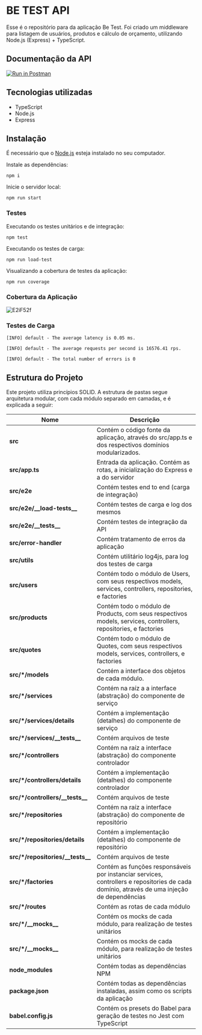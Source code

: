 
# BE TEST API 
Esse é o repositório para da aplicação Be Test. Foi criado um middleware para listagem de usuários, produtos e cálculo de orçamento, utilizando Node.js (Express) + TypeScript.

## Documentação da API

[![Run in Postman](https://run.pstmn.io/button.svg)](https://documenter.getpostman.com/view/21642696/2s935uG1Cb)

## Tecnologias utilizadas

* TypeScript
* Node.js
* Express


## Instalação

É necessário que o [Node.js](https://nodejs.org/) esteja instalado no seu computador.


Instale as dependências:
```
npm i
```
Inicie o servidor local:
```
npm run start
```

### Testes

Executando os testes unitários e de integração:
```
npm test
```
Executando os testes de carga:
```
npm run load-test
```
Visualizando a cobertura de testes da aplicação:
```
npm run coverage
```



### Cobertura da Aplicação
![E2iF52f](https://i.imgur.com/BySiaQ5.png)


### Testes de Carga
```
[INFO] default - The average latency is 0.05 ms.

[INFO] default - The average requests per second is 16576.41 rps.

[INFO] default - The total number of errors is 0
```

## Estrutura do Projeto
Este projeto utiliza princípios SOLID.  A estrutura de pastas segue arquitetura modular, com cada módulo separado em camadas, e é explicada a seguir:

| Nome | Descrição |
| ------------------------ | --------------------------------------------------------------------------------------------- |
| **src**                 | Contém o código fonte da aplicação, através do src/app.ts e dos respectivos domínios modularizados.
| **src/app.ts**         | Entrada da aplicação. Contém as rotas, a inicialização do Express e a do servidor        
| **src/e2e**         | Contém testes end to end (carga de integração)
| **src/e2e/_\_load-tests__**         | Contém testes de carga e log dos mesmos                                                     |
| **src/e2e/_\_tests__**         | Contém testes de integração da API                                                    |
| **src/error-handler**         | Contém tratamento de erros da aplicação
| **src/utils**         | Contém utilitário log4js, para log dos testes de carga                                                      |
| **src/users**               | Contém todo o módulo de Users, com seus respectivos models, services, controllers, repositories, e factories
| **src/products**      | Contém todo o módulo de Products, com seus respectivos models, services, controllers, repositories, e factories
| **src/quotes**  | Contém todo o módulo de Quotes, com seus respectivos models, services, controllers, e factories 
| **src/*/models**  | Contém a interface dos objetos de cada módulo.
| **src/*/services** | Contém na raíz a a interface (abstração) do componente de serviço
| **src/*/services/details** | Contém a implementação (detalhes) do componente de serviço
| **src/*/services/_\_tests__** | Contém arquivos de teste
| **src/*/controllers**           | Contém na raíz a interface (abstração) do componente controlador     
| **src/*/controllers/details**           | Contém a implementação (detalhes) do componente controlador
| **src/*/controllers/_\_tests__**           | Contém arquivos de teste
| **src/*/repositories**           | Contém na raíz a interface (abstração) do componente de repositório 
| **src/*/repositories/details**           | Contém a implementação (detalhes) do componente de repositório
| **src/*/repositories/_\_tests__**           | Contém  arquivos de teste
| **src/*/factories**      | Contém as funções responsáveis por instanciar services, controllers e repositories de cada domínio, através de uma injeção de dependências|
| **src/*/routes**         | Contém as rotas de cada módulo |
| **src/*/_\_mocks__**               | Contém os mocks de cada módulo, para realização de testes unitários
| **src/*/_\_mocks__**               | Contém os mocks de cada módulo, para realização de testes unitários
| **node_modules**      | Contém todas as dependências NPM|
| **package.json**         | Contém todas as dependências instaladas, assim como os scripts da aplicação   |
| **babel.config.js**         | Contém os presets do Babel para geração de testes no Jest com TypeScript

